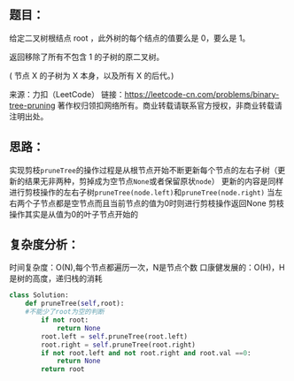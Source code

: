 ## 题目：
给定二叉树根结点 root ，此外树的每个结点的值要么是 0，要么是 1。

返回移除了所有不包含 1 的子树的原二叉树。

( 节点 X 的子树为 X 本身，以及所有 X 的后代。)

来源：力扣（LeetCode）
链接：https://leetcode-cn.com/problems/binary-tree-pruning
著作权归领扣网络所有。商业转载请联系官方授权，非商业转载请注明出处。

## 思路：
实现剪枝`pruneTree`的操作过程是从根节点开始不断更新每个节点的左右子树（更新的结果无非两种，剪掉成为空节点`None`或者保留原状`node`）
更新的内容是同样进行剪枝操作的左右子树`pruneTree(node.left)`和`pruneTree(node.right)`
当左右两个子节点都是空节点而且当前节点的值为0时则进行剪枝操作返回None
剪枝操作其实是从值为0的叶子节点开始的
## 复杂度分析：
时间复杂度：O(N),每个节点都遍历一次，N是节点个数
口康健发展的：O(H)，H是树的高度，递归栈的消耗
```python
class Solution:
    def pruneTree(self,root):
    #不能少了root为空的判断
        if not root:
            return None
        root.left = self.pruneTree(root.left)
        root.right = self.pruneTree(root.right)
        if not root.left and not root.right and root.val ==0:
            return None
        return root
```
